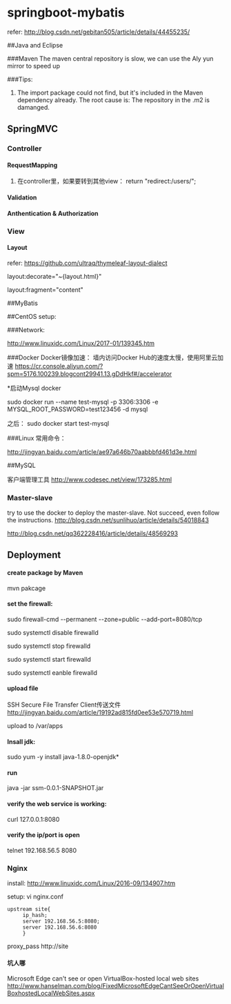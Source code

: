 # springboot-mybatis

refer: http://blog.csdn.net/gebitan505/article/details/44455235/

##Java and Eclipse

###Maven
The maven central repository is slow, we can use the Aly yun mirror to speed up

###Tips:

1. The import package could not find, but it's included in the Maven dependency already. The root cause is: The repository in the .m2 is damanged.
## SpringMVC
### Controller
#### RequestMapping
1. 在controller里，如果要转到其他view：
    return "redirect:/users/";


#### Validation

#### Anthentication & Authorization

### View
#### Layout
refer: https://github.com/ultraq/thymeleaf-layout-dialect

 layout:decorate="~{layout.html}"

layout:fragment="content"


##MyBatis 

##CentOS setup:

###Network:

http://www.linuxidc.com/Linux/2017-01/139345.htm

###Docker
Docker镜像加速：
墙内访问Docker Hub的速度太慢，使用阿里云加速
https://cr.console.aliyun.com/?spm=5176.100239.blogcont29941.13.gDdHkf#/accelerator


*启动Mysql docker

sudo docker run --name test-mysql -p 3306:3306 -e MYSQL_ROOT_PASSWORD=test123456 -d mysql

之后：
sudo docker start test-mysql

###Linux 常用命令：

http://jingyan.baidu.com/article/ae97a646b70aabbbfd461d3e.html


##MySQL

客户端管理工具
http://www.codesec.net/view/173285.html

### Master-slave
try to use the docker to deploy the master-slave. Not succeed, even follow the instructions. 
http://blog.csdn.net/sunlihuo/article/details/54018843

http://blog.csdn.net/qq362228416/article/details/48569293

## Deployment
#### create package by Maven
mvn pakcage

#### set the firewall:

sudo firewall-cmd --permanent --zone=public --add-port=8080/tcp

sudo systemctl disable firewalld

sudo systemctl stop firewalld

sudo systemctl start firewalld

sudo systemctl eanble firewalld


#### upload file
SSH Secure File Transfer Client传送文件
http://jingyan.baidu.com/article/19192ad815fd0ee53e570719.html

upload to /var/apps


#### Insall jdk: 
sudo yum -y install java-1.8.0-openjdk*

#### run
java -jar ssm-0.0.1-SNAPSHOT.jar

#### verify the web service is working:
curl 127.0.0.1:8080

#### verify the ip/port is open
telnet 192.168.56.5 8080

### Nginx
install: 
http://www.linuxidc.com/Linux/2016-09/134907.htm

setup: vi nginx.conf
    
    upstream site{
         ip_hash;
         server 192.168.56.5:8080;
         server 192.168.56.6:8080
         }
         
   proxy_pass http://site


#### 坑人哪
Microsoft Edge can't see or open VirtualBox-hosted local web sites
http://www.hanselman.com/blog/FixedMicrosoftEdgeCantSeeOrOpenVirtualBoxhostedLocalWebSites.aspx
